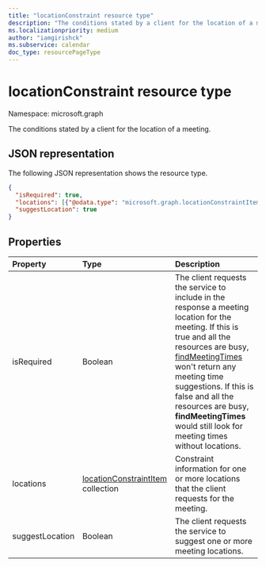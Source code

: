 ```yaml
---
title: "locationConstraint resource type"
description: "The conditions stated by a client for the location of a meeting."
ms.localizationpriority: medium
author: "iamgirishck"
ms.subservice: calendar
doc_type: resourcePageType
---
```


# locationConstraint resource type

Namespace: microsoft.graph

The conditions stated by a client for the location of a meeting.

## JSON representation

The following JSON representation shows the resource type.

<!-- {
  "blockType": "resource",
  "optionalProperties": [

  ],
  "@odata.type": "microsoft.graph.locationConstraint"
}-->

```json
{
  "isRequired": true,
  "locations": [{"@odata.type": "microsoft.graph.locationConstraintItem"}],
  "suggestLocation": true
}

```
## Properties
| Property	   | Type	|Description|
|:---------------|:--------|:----------|
|isRequired|Boolean|The client requests the service to include in the response a meeting location for the meeting. If this is true and all the resources are busy, [findMeetingTimes](../api/user-findmeetingtimes.md) won't return any meeting time suggestions. If this is false and all the resources are busy, **findMeetingTimes** would still look for meeting times without locations. |
|locations|[locationConstraintItem](locationconstraintitem.md) collection|Constraint information for one or more locations that the client requests for the meeting.|
|suggestLocation|Boolean|The client requests the service to suggest one or more meeting locations.|

<!-- uuid: 8fcb5dbc-d5aa-4681-8e31-b001d5168d79
2015-10-25 14:57:30 UTC -->
<!-- {
  "type": "#page.annotation",
  "description": "locationConstraint resource",
  "keywords": "",
  "section": "documentation",
  "tocPath": ""
}-->

